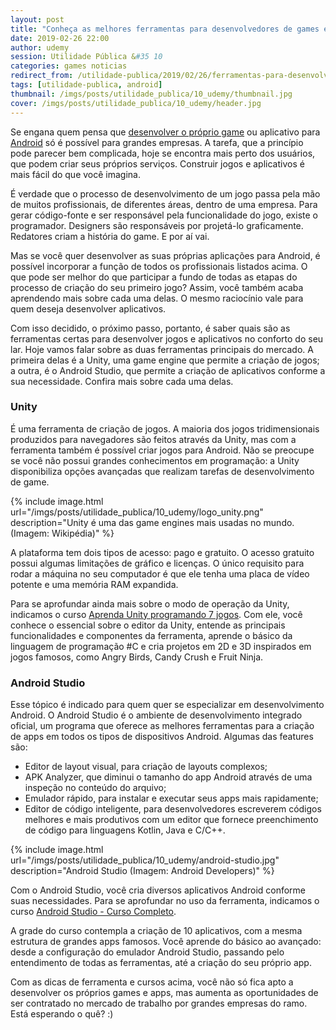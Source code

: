 ```yaml
---
layout: post
title: "Conheça as melhores ferramentas para desenvolvedores de games e apps Android"
date: 2019-02-26 22:00
author: udemy
session: Utilidade Pública &#35 10
categories: games noticias
redirect_from: /utilidade-publica/2019/02/26/ferramentas-para-desenvolvimento-games-android.html
tags: [utilidade-publica, android]
thumbnail: /imgs/posts/utilidade_publica/10_udemy/thumbnail.jpg
cover: /imgs/posts/utilidade_publica/10_udemy/header.jpg
---
```


Se engana quem pensa que [desenvolver o próprio game](https://www.udemy.com/curso-completo-unity-3d/) ou aplicativo para [Android](https://www.udemy.com/curso-completo-desenvolvedor-android/) só é possível para grandes empresas. A tarefa, que a princípio pode parecer bem complicada, hoje se encontra mais perto dos usuários, que podem criar seus próprios serviços. Construir jogos e aplicativos é mais fácil do que você imagina.

<!--more-->

É verdade que o processo de desenvolvimento de um jogo passa pela mão de muitos profissionais, de diferentes áreas, dentro de uma empresa. Para gerar código-fonte e ser responsável pela funcionalidade do jogo, existe o programador. Designers são responsáveis por projetá-lo graficamente. Redatores criam a história do game. E por aí vai.

Mas se você quer desenvolver as suas próprias aplicações para Android, é possível incorporar a função de todos os profissionais listados acima. O que pode ser melhor do que participar a fundo de todas as etapas do processo de criação do seu primeiro jogo? Assim, você também acaba aprendendo mais sobre cada uma delas. O mesmo raciocínio vale para quem deseja desenvolver aplicativos.

Com isso decidido, o próximo passo, portanto, é saber quais são as ferramentas certas para desenvolver jogos e aplicativos no conforto do seu lar. Hoje vamos falar sobre as duas ferramentas principais do mercado. A primeira delas é a Unity, uma game engine que permite a criação de jogos; a outra, é o Android Studio, que permite a criação de aplicativos conforme a sua necessidade. Confira mais sobre cada uma delas.

### Unity

É uma ferramenta de criação de jogos. A maioria dos jogos tridimensionais produzidos para navegadores são feitos através da Unity, mas com a ferramenta também é possível criar jogos para Android. Não se preocupe se você não possui grandes conhecimentos em programação: a Unity disponibiliza opções avançadas que realizam tarefas de desenvolvimento de game.

{% include image.html
  url="/imgs/posts/utilidade_publica/10_udemy/logo_unity.png"
  description="Unity é uma das game engines mais usadas no mundo. (Imagem: Wikipédia)" %}

A plataforma tem dois tipos de acesso: pago e gratuito. O acesso gratuito possui algumas limitações de gráfico e licenças. O único requisito para rodar a máquina no seu computador é que ele tenha uma placa de vídeo potente e uma memória RAM expandida.

Para se aprofundar ainda mais sobre o modo de operação da Unity, indicamos o curso [Aprenda Unity programando 7 jogos](https://www.udemy.com/curso-completo-unity-3d/). Com ele, você conhece o essencial sobre o editor da Unity, entende as principais funcionalidades e componentes da ferramenta, aprende o básico da linguagem de programação #C e cria projetos em 2D e 3D inspirados em jogos famosos, como Angry Birds, Candy Crush e Fruit Ninja.

### Android Studio

Esse tópico é indicado para quem quer se especializar em desenvolvimento Android. O Android Studio é o ambiente de desenvolvimento integrado oficial, um programa que oferece as melhores ferramentas para a criação de apps em todos os tipos de dispositivos Android. Algumas das features são:

- Editor de layout visual, para criação de layouts complexos;
- APK Analyzer, que diminui o tamanho do app Android através de uma inspeção no conteúdo do arquivo;
- Emulador rápido, para instalar e executar seus apps mais rapidamente;
- Editor de código inteligente, para desenvolvedores escreverem códigos melhores e mais produtivos com um editor que fornece preenchimento de código para linguagens Kotlin, Java e C/C++.

{% include image.html
  url="/imgs/posts/utilidade_publica/10_udemy/android-studio.jpg"
  description="Android Studio (Imagem: Android Developers)" %}

Com o Android Studio, você cria diversos aplicativos Android conforme suas necessidades. Para se aprofundar no uso da ferramenta, indicamos o curso [Android Studio - Curso Completo](https://www.udemy.com/curso-completo-desenvolvedor-android/).

A grade do curso contempla a criação de 10 aplicativos, com a mesma estrutura de grandes apps famosos. Você aprende do básico ao avançado: desde a configuração do emulador Android Studio, passando pelo entendimento de todas as ferramentas, até a criação do seu próprio app.

Com as dicas de ferramenta e cursos acima, você não só fica apto a desenvolver os próprios games e apps, mas aumenta as oportunidades de ser contratado no mercado de trabalho por grandes empresas do ramo. Está esperando o quê? :)
